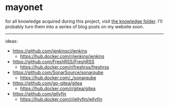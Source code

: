 # mayonet

for all knowledge acquired during this project, visit [the knowledge folder](./knowledge/). I'll probably turn them into a series of blog posts on my website soon.

---

ideas:

- https://github.com/jenkinsci/jenkins
  - https://hub.docker.com/r/jenkins/jenkins
- https://github.com/FreshRSS/FreshRSS
  - https://hub.docker.com/r/freshrss/freshrss
- https://github.com/SonarSource/sonarqube
  - https://hub.docker.com/_/sonarqube
- https://github.com/go-gitea/gitea
  - https://hub.docker.com/r/gitea/gitea
- https://github.com/jellyfin
  - https://hub.docker.com/r/jellyfin/jellyfin
